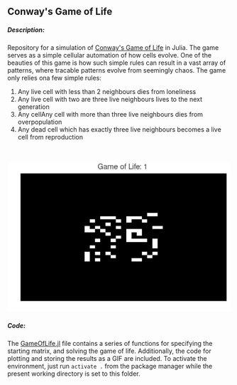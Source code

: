 ## Conway's Game of Life

##### Description:
Repository for a simulation of [Conway's Game of Life](https://en.wikipedia.org/wiki/Conway%27s_Game_of_Life) in Julia. The game serves as a simple cellular automation of how cells evolve. One of the beauties of this game is how such simple rules can result in a vast array of patterns, where tracable patterns evolve from seemingly chaos. The game only relies ona  few simple rules:

1. Any live cell with less than 2 neighbours dies from loneliness
2. Any live cell with two are three live neighbours lives to the next generation
3. Any cellAny cell with more than three live neighbours dies from overpopulation
4. Any dead cell which has exactly three live neighbours becomes a live cell from reproduction
<br/><br/><br/>
<p align="center">
  <img src="GoF.gif"/>
</p>


##### Code:
The [GameOfLife.jl](GameOfLife.jl) file contains a series of functions for specifying the starting matrix, and solving the game of life. Additionally, the code for plotting and storing the results as a GIF are included. To activate the environment, just run `activate .` from the package manager while the present working directory is set to this folder.
